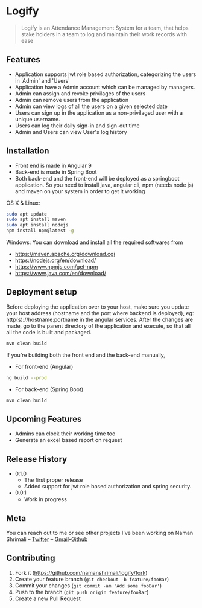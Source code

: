 # Logify
> Logify is an Attendance Management System for a team, that helps stake holders in a team to log and maintain their work records with ease

## Features
* Application supports jwt role based authorization, categorizing the users in 'Admin' and 'Users'
* Application have a Admin account which can be managed by managers.
* Admin can assign and revoke privilages of the users
* Admin can remove users from the application
* Admin can view logs of all the users on a given selected date
*  Users can sign up in the application as a non-privilaged user with a unique username.
* Users can log their daily sign-in and sign-out time
* Admin and Users can view User's log history

## Installation
* Front end is made in Angular 9
* Back-end is made in Spring Boot
* Both back-end and the front-end will be deployed as a springboot application. So you need to install java, angular cli, npm (needs node js) and maven on your system in order to get it working

OS X & Linux:
```sh
sudo apt update
sudo apt install maven
sudo apt install nodejs
npm install npm@latest -g

```

Windows:
You can download and install all the required softwares from 
* https://maven.apache.org/download.cgi
* https://nodejs.org/en/download/
* https://www.npmjs.com/get-npm
* https://www.java.com/en/download/


## Deployment setup
Before deploying the application over to your host, make sure you update your host address (hostname and the port where backend is deployed), eg: http(s)://hostname:portname in the angular services.
After the changes are made, go to the parent directory of the application and execute, so that all all the code is built and packaged.

```sh
mvn clean build
```
If you're building both the front end and the back-end manually,
* For front-end (Angular)
```sh
ng build --prod
```
* For back-end (Spring Boot)
```sh
mvn clean build
```

    
## Upcoming Features
* Admins can clock their working time too
* Generate an excel based report on request

## Release History
* 0.1.0
    * The first proper release
    * Added support for jwt role based authorization and spring security.
* 0.0.1
    * Work in progress


## Meta
You can reach out to me or see other projects I've been working on 
Naman Shrimali – [Twitter](https://twitter.com/namanshrimali) – [Gmail](namanshrimali@gmail.com)-[Github](https://github.com/namanshrimali/)

## Contributing

1. Fork it (<https://github.com/namanshrimali/logify/fork>)
2. Create your feature branch (`git checkout -b feature/fooBar`)
3. Commit your changes (`git commit -am 'Add some fooBar'`)
4. Push to the branch (`git push origin feature/fooBar`)
5. Create a new Pull Request
